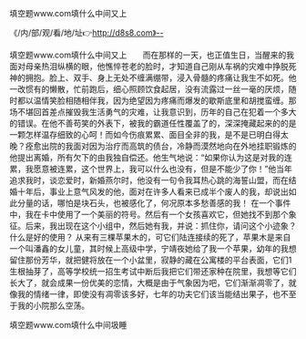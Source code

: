 填空题www.com填什么中间又上

《/内/部/观/看/地/址👉http://d8s8.com》--

填空题www.com填什么中间又上　　而在那样的一天，也正值生日，当醒来的我面对母亲热泪纵横的眼，他憔悴苍老的脸时，才知道自己刚从车祸的灾难中挣脱死神的拥抱。脸上、双手、身上无处不缠满绷带，浸入骨髓的疼痛让我生不如死。他一改惯有的懒散，忙前跑后，细心照顾饮食起居，没有流露过一丝一毫的厌烦，随时都以温情笑脸相随相伴我，因为绝望因为疼痛而爆发的歇斯底里和胡搅蛮缠。那场不堪回首差点摧毁我生活勇气的灾难，让我意识到，历年的自己在犯着一个多大的错误。在他不善苟笑的外表下，被我的霸道任性覆盖了的，深深掩藏起来的的是一颗怎样温存细致的心呵！而如今伤痕累累、面目全非的我，是不是已明白得太晚？痊愈出院的我面对因为治疗而高筑的债台，冷静而漠然地向在外地挂职锻炼的他提出离婚，所有欠下的由我独自偿还。他生气地说：“如果你认为这是对我的连累，我愿意被连累，这个世界上，我可以什么也没有，但是不能少了你！”他当年追求我时，谈恋爱时，新婚燕尔时，他没有一句令我耳热心跳的海誓山盟，而在结婚十年后，事业上意气风发的他，面对在许多人看来已成半个废人的我，却说出如此分量的话，哪怕是块石头，也被感化了，何况原本多愁善感的我！
在一个事件中，我在卡中使用了一个美丽的符号。然后有一个女孩喜欢它，但她找不到那个象征。后来，我出现在这个小组中，然后她有我，并说：抓住你，请问这个小迹象？什么是好的使用？
从来有三棵苹果木的，可它们陆连接续的死了，苹果木是来自一个叫潘鑫的女儿童，其时候上高级中学，宁靖夜她给了我一个苹果，幼年的我想留住那份芳华，就把健将放在一个小盆里，寂静的藏在公寓楼的平台表面，它们1生根抽芽了，高等学校统一招生考试中断后我把它们带还家种在院里，我想等它们长大了，就会成果一份优美的恋情，大概是由于气象因为吧，它们渐渐凋零了，就像我的情绪一律，即使没有凋零该多好，七年的功夫它们该当能结出果子，也不至于我的小院那么空荡。





填空题www.com填什么中间圾睡
